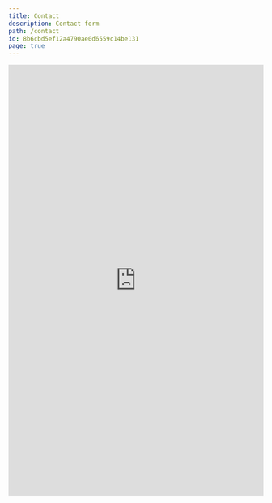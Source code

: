 ```yaml
---
title: Contact
description: Contact form
path: /contact
id: 8b6cbd5ef12a4790ae0d6559c14be131
page: true
---
```


<iframe src="https://docs.google.com/forms/d/e/1FAIpQLSfotFWGGvZpVE0Gr5nmtHnS6lkBa79oEgD2lgUD3FoHMrFjKg/viewform?embedded=true" width="100%" height="850px" frameborder="0" marginheight="0" marginwidth="0">Loading…</iframe>
